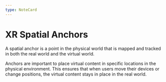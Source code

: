 ```yaml
---
type: NoteCard
---
```


# XR Spatial Anchors
A spatial anchor is a point in the physical world that is mapped and tracked in both the real world and the virtual world.

Anchors are important to place virtual content in specific locations in the physical environment. This ensures that when users move their devices or change positions, the virtual content stays in place in the real world.